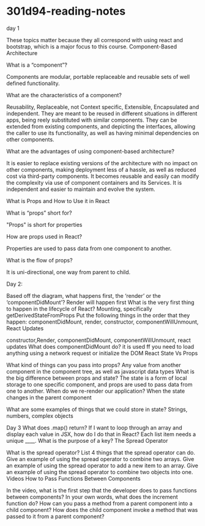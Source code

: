# 301d94-reading-notes
day 1

These topics matter because they all correspond with using react and bootstrap, which is a major focus to this course. 
Component-Based Architecture

What is a “component”?

Components are modular, portable replaceable and reusable sets of well defined functionality. 

What are the characteristics of a component?

Reusability, Replaceable, not Context specific, Extensible, Encapsulated and independent. They are meant to be reused in different situations in different apps, being reely substituted with similar components. They can be extended from existing components, and depicting the interfaces, allowing the caller to use its functionality, as well as having minimal dependencies on other components. 

What are the advantages of using component-based architecture?

It is easier to replace existing versions of the architecture with no impact on other components, making deployment less of a hassle, as well as reduced cost via third-party components. It becomes reusable and easily can modify the complexity via use of component containers and its Services. It is independent and easier to maintain and evolve the system. 

What is Props and How to Use it in React

What is “props” short for?

"Props" is short for properties

How are props used in React?

Properties are used to pass data from one component to another. 

What is the flow of props?

It is uni-directional, one way from parent to child. 



Day 2:

Based off the diagram, what happens first, the ‘render’ or the ‘componentDidMount’?
Render will happen first
What is the very first thing to happen in the lifecycle of React?
Mounting, specifically getDerivedStateFromProps
Put the following things in the order that they happen: componentDidMount, render, constructor, componentWillUnmount, React Updates

constructor,Render, componentDidMount, componentWillUnmount, react updates
What does componentDidMount do?
it is used ff you need to load anything using a network request or initialize the DOM
React State Vs Props

What kind of things can you pass into props?
Any value from another component in the component tree, as well as javascript data types
What is the big difference between props and state?
The state is a form of local storage to one specific component, and props are used to pass data from one to another. 
When do we re-render our application?
When the state changes in the parent component

What are some examples of things that we could store in state?
Strings, numbers, complex objects




Day 3
What does .map() return?
If I want to loop through an array and display each value in JSX, how do I do that in React?
Each list item needs a unique ____.
What is the purpose of a key?
The Spread Operator

What is the spread operator?
List 4 things that the spread operator can do.
Give an example of using the spread operator to combine two arrays.
Give an example of using the spread operator to add a new item to an array.
Give an example of using the spread operator to combine two objects into one.
Videos
How to Pass Functions Between Components

In the video, what is the first step that the developer does to pass functions between components?
In your own words, what does the increment function do?
How can you pass a method from a parent component into a child component?
How does the child component invoke a method that was passed to it from a parent component?
